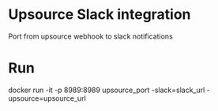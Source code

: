 # Upsource Slack integration

Port from upsource webhook to slack notifications

# Run
docker run -it -p 8989:8989 upsource_port -slack=slack_url -upsource=upsource_url
